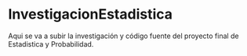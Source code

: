 # InvestigacionEstadistica
Aqui se va a subir la investigación y código fuente del proyecto final de Estadistica y Probabilidad.
